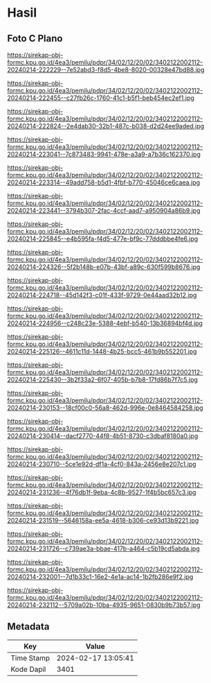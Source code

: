 # Hasil

## Foto C Plano

https://sirekap-obj-formc.kpu.go.id/4ea3/pemilu/pdpr/34/02/12/20/02/3402122002112-20240214-222229--7e52abd3-f8d5-4be8-8020-00328e47bd88.jpg

https://sirekap-obj-formc.kpu.go.id/4ea3/pemilu/pdpr/34/02/12/20/02/3402122002112-20240214-222455--c27fb26c-1760-41c1-b5f1-beb454ec2ef1.jpg

https://sirekap-obj-formc.kpu.go.id/4ea3/pemilu/pdpr/34/02/12/20/02/3402122002112-20240214-222824--2e4dab30-32b1-487c-b038-d2d24ee9aded.jpg

https://sirekap-obj-formc.kpu.go.id/4ea3/pemilu/pdpr/34/02/12/20/02/3402122002112-20240214-223041--7c873483-9941-478e-a3a9-a7b36c162370.jpg

https://sirekap-obj-formc.kpu.go.id/4ea3/pemilu/pdpr/34/02/12/20/02/3402122002112-20240214-223314--49add758-b5d1-4fbf-b770-45046ce6caea.jpg

https://sirekap-obj-formc.kpu.go.id/4ea3/pemilu/pdpr/34/02/12/20/02/3402122002112-20240214-223441--3794b307-2fac-4ccf-aad7-a950904a86b9.jpg

https://sirekap-obj-formc.kpu.go.id/4ea3/pemilu/pdpr/34/02/12/20/02/3402122002112-20240214-225845--e4b595fa-f4d5-477e-bf9c-77dddbbe4fe6.jpg

https://sirekap-obj-formc.kpu.go.id/4ea3/pemilu/pdpr/34/02/12/20/02/3402122002112-20240214-224326--5f2b148b-e07b-43bf-a89c-630f599b8676.jpg

https://sirekap-obj-formc.kpu.go.id/4ea3/pemilu/pdpr/34/02/12/20/02/3402122002112-20240214-224718--45d142f3-c01f-433f-9729-0e44aad32b12.jpg

https://sirekap-obj-formc.kpu.go.id/4ea3/pemilu/pdpr/34/02/12/20/02/3402122002112-20240214-224956--c248c23e-5388-4ebf-b540-13b36894bf4d.jpg

https://sirekap-obj-formc.kpu.go.id/4ea3/pemilu/pdpr/34/02/12/20/02/3402122002112-20240214-225126--4611c11d-1448-4b25-bcc5-461b9b552201.jpg

https://sirekap-obj-formc.kpu.go.id/4ea3/pemilu/pdpr/34/02/12/20/02/3402122002112-20240214-225430--3b2f33a2-6f07-405b-b7b8-17fd86b7f7c5.jpg

https://sirekap-obj-formc.kpu.go.id/4ea3/pemilu/pdpr/34/02/12/20/02/3402122002112-20240214-230153--18cf00c0-56a8-462d-996e-0e8464584258.jpg

https://sirekap-obj-formc.kpu.go.id/4ea3/pemilu/pdpr/34/02/12/20/02/3402122002112-20240214-230414--dacf2770-44f8-4b51-8730-c3dbaf8180a0.jpg

https://sirekap-obj-formc.kpu.go.id/4ea3/pemilu/pdpr/34/02/12/20/02/3402122002112-20240214-230710--5ce1e92d-df1a-4cf0-843a-2456e8e207c1.jpg

https://sirekap-obj-formc.kpu.go.id/4ea3/pemilu/pdpr/34/02/12/20/02/3402122002112-20240214-231236--4f76db1f-9eba-4c8b-9527-1f4b5bc657c3.jpg

https://sirekap-obj-formc.kpu.go.id/4ea3/pemilu/pdpr/34/02/12/20/02/3402122002112-20240214-231519--5646158a-ee5a-4618-b306-ce93d13b9221.jpg

https://sirekap-obj-formc.kpu.go.id/4ea3/pemilu/pdpr/34/02/12/20/02/3402122002112-20240214-231726--c739ae3a-bbae-417b-a464-c5b19cd5abda.jpg

https://sirekap-obj-formc.kpu.go.id/4ea3/pemilu/pdpr/34/02/12/20/02/3402122002112-20240214-232001--7d1b33c1-16e2-4e1a-ac14-1b2fb286e9f2.jpg

https://sirekap-obj-formc.kpu.go.id/4ea3/pemilu/pdpr/34/02/12/20/02/3402122002112-20240214-232112--5709a02b-10ba-4935-9651-0830b9b73b57.jpg


## Metadata

| Key        | Value               |
| ---------- | ------------------- |
| Time Stamp | 2024-02-17 13:05:41 |
| Kode Dapil | 3401                |



